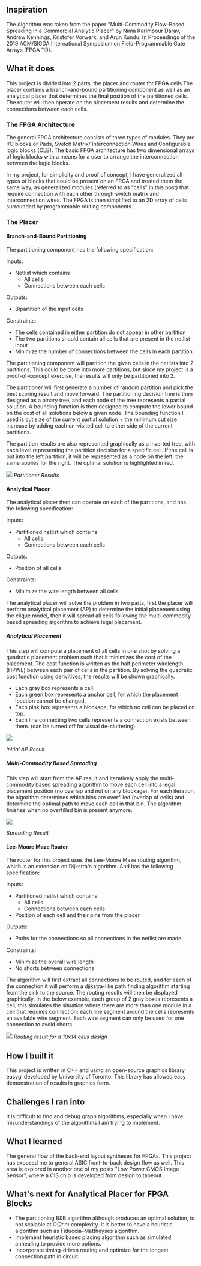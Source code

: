 ## Inspiration
The Algorithm was taken from the paper "Multi-Commodity Flow-Based Spreading in a Commercial Analytic Placer" by Nima Karimpour Darav, Andrew Kennings, Kristofer Vorwerk, and Arun Kundu. In Proceedings of the 2019 ACM/SIGDA International Symposium on Field-Programmable Gate Arrays (FPGA '19).

## What it does
This project is divided into 2 parts, the placer and router for FPGA cells.The placer contains a branch-and-bound partitioning component as well as an analytical placer that determines the final position of the partitioned cells. The router will then operate on the placement results and determine the connections between each cells.

### The FPGA Architecture
The general FPGA architecture consists of three types of modules. They are I/O blocks or Pads, Switch Matrix/ Interconnection Wires and Configurable logic blocks (CLB). The basic FPGA architecture has two dimensional arrays of logic blocks with a means for a user to arrange the interconnection between the logic blocks.

In my project, for simplicity and proof of concept, I have generalized all types of blocks that could be present on an FPGA and treated them the same way, as generalized modules (referred to as "cells" in this post) that require connection with each other through switch matrix and interconnection wires. The FPGA is then simplified to an 2D array of cells surrounded by programmable routing components.

### The Placer

#### Branch-and-Bound Partitioning
The partitioning component has the following specification:

Inputs:
- Netlist which contains
    - All cells
    - Connections between each cells

Outputs:
- Bipartition of the input cells

Constraints:
- The cells contained in either partition do not appear in other partition
- The two partitions should contain all cells that are present in the netlist input
- Minimize the number of connections between the cells in each partition

The partitioning component will partition the given cells in the netlists into 2 partitions. This could be done into more partitions, but since my project is a proof-of-concept exercise, the results will only be partitioned into 2.

The partitioner will first generate a number of random partition and pick the best scoring result and move forward. The partitioning decision tree is then designed as a binary tree, and each node of the tree represents a partial solution. A bounding function is then designed to compute the lower bound on the cost of all solutions below a given node. The bounding function I used is cut size of the current partial solution + the minimum cut size increase by adding each un-visited cell to either side of the current partitions.

The partition results are also represented graphically as a inverted tree, with each level representing the partition decision for a specific cell. If the cell is put into the left partition, it will be represented as a node on the left, the same applies for the right. The optimal solution is highlighted in red.

![](https://d112y698adiu2z.cloudfront.net/photos/production/software_photos/003/187/005/datas/original.png)
*Partitioner Results*

#### Analytical Placer
The analytical placer then can operate on each of the partitions, and has the following specification:

Inputs:
- Partitioned netlist which contains
    - All cells
    - Connections between each cells

Outputs:
- Position of all cells

Constraints:
- Minimize the wire length between all cells

The analytical placer will solve the problem in two parts, first the placer will perform analytical placement (AP) to determine the initial placement using the clique model, then it will spread all cells following the multi-commodity based spreading algorithm to achieve legal placement.

##### Analytical Placement
This step will compute a placement of all cells in one shot by solving a quadratic placement problem such that it minimizes the cost of the placement. The cost function is written as the half perimeter wirelength (HPWL) between each pair of cells in the partition. By solving the quadratic cost function using derivitives, the results will be shown graphically. 
- Each gray box represents a cell.
- Each green box represents a anchor cell, for which the placement location cannot be changed.
- Each pink box represents a blockage, for which no cell can be placed on top.
- Each line connecting two cells represents a connection exists between them. (can be turned off for visual de-cluttering)

![](https://d112y698adiu2z.cloudfront.net/photos/production/software_photos/003/187/012/datas/original.png)

*Initial AP Result*

##### Multi-Commodity Based Spreading
This step will start from the AP result and iteratively apply the multi-commodity based spreading algorithm to move each cell into a legal placement position (no overlap and not on any blockage). For each iteration, the algorithm determines which bins are overfilled (overlap of cells) and determine the optimal path to move each cell in that bin. The algorithm finishes when no overfilled bin is present anymore.

![](https://d112y698adiu2z.cloudfront.net/photos/production/software_photos/003/187/013/datas/original.png)

*Spreading Result*

#### Lee-Moore Maze Router
The router for this project uses the Lee-Moore Maze routing algorithm, which is an extension on Dijkstra's algorithm. And has the following specification:

Inputs:
- Partitioned netlist which contains
    - All cells
    - Connections between each cells
- Position of each cell and their pins from the placer

Outputs:
- Paths for the connections so all connections in the netlist are made.

Constraints:
- Minimize the overall wire length
- No shorts between connections

The algorithm will first extract all connections to be routed, and for each of the connection it will perform a djikstra-like path finding algorithm starting from the sink to the source. The routing results will then be displayed graphically. In the below example, each group of 2 gray boxes represents a cell, this simulates the situation where there are more than one module in a cell that requires connection; each line segment around the cells represents an available wire segment. Each wire segment can only be used for one connection to avoid shorts.

![](https://d112y698adiu2z.cloudfront.net/photos/production/software_photos/003/186/156/datas/original.png)
*Routing result for a 10x14 cells design*


## How I built it
This project is written in C++ and using an open-source graphics library easygl developed by University of Toronto. This library has allowed easy demonstration of results in graphics form.

## Challenges I ran into
It is difficult to find and debug graph algorithms, especially when I have misunderstandings of the algorithms I am trying to implement.

## What I learned
The general flow of the back-end layout syntheses for FPGAs. This project has exposed me to general ASIC front-to-back design flow as well. This area is explored in another one of my posts "Low Power CMOS Image Sensor", where a CIS chip is developed from design to tapeout.

## What's next for Analytical Placer for FPGA Blocks
- The partitioning B&B algorithm although produces an optimal solution, is not scalable at O(2^n) complexity. It is better to have a heuristic algorithm such as Fiduccia–Mattheyses algorithm.
- Implement heuristic based placing algorithm such as simulated annealing to provide more options.
- Incorporate timing-driven routing and optimize for the longest connection path in circuit.

